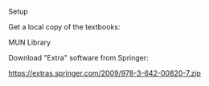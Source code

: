 Setup

Get a local copy of the textbooks:

MUN Library


Download "Extra" software from Springer:

https://extras.springer.com/2009/978-3-642-00820-7.zip



